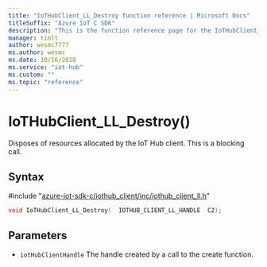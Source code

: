 ```yaml
---                             
title: "IoTHubClient_LL_Destroy function reference | Microsoft Docs" 
titleSuffix: "Azure IoT C SDK"            
description: "This is the function reference page for the IoTHubClient_LL_Destroy() function in the Azure IoT C SDK. This SDK is used with Azure IoT Hub and Azure IoT Hub Device Provisioning Service"            
manager: timlt                 
author: wesmc7777              
ms.author: wesmc               
ms.date: 10/16/2018                    
ms.service: "iot-hub"             
ms.custom: ""                
ms.topic: "reference"        
---                            
```


# IoTHubClient_LL_Destroy()

Disposes of resources allocated by the IoT Hub client. This is a blocking call.

## Syntax

\#include "[azure-iot-sdk-c/iothub_client/inc/iothub_client_ll.h](../iothub-client-ll-h.md)"  
```C
void IoTHubClient_LL_Destroy(  IOTHUB_CLIENT_LL_HANDLE  C2);
```

## Parameters
* `iotHubClientHandle` The handle created by a call to the create function.

